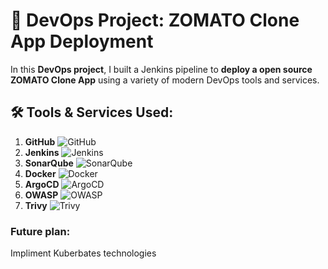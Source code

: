 # 🚀 **DevOps Project: ZOMATO Clone App Deployment**

In this **DevOps project**, I built a Jenkins pipeline to **deploy a open source ZOMATO Clone App** using a variety of modern DevOps tools and services.

## 🛠️ Tools & Services Used:

1. **GitHub** ![GitHub](https://img.shields.io/badge/GitHub-181717?style=flat-square&logo=github&logoColor=white)
2. **Jenkins** ![Jenkins](https://img.shields.io/badge/Jenkins-D24939?style=flat-square&logo=jenkins&logoColor=white)
3. **SonarQube** ![SonarQube](https://img.shields.io/badge/SonarQube-4E9BCD?style=flat-square&logo=sonarqube&logoColor=white)
4. **Docker** ![Docker](https://img.shields.io/badge/Docker-2496ED?style=flat-square&logo=docker&logoColor=white)
5. **ArgoCD** ![ArgoCD](https://img.shields.io/badge/ArgoCD-EF7B4D?style=flat-square&logo=argo&logoColor=white)
6. **OWASP** ![OWASP](https://img.shields.io/badge/OWASP-000000?style=flat-square&logo=owasp&logoColor=white)
7. **Trivy** ![Trivy](https://img.shields.io/badge/Trivy-00979D?style=flat-square&logo=trivy&logoColor=white)

### Future plan:
Impliment Kuberbates technologies
